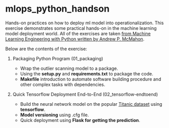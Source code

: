 # mlops_python_handson
Hands-on practices on how to deploy ml model into operationalization. This exercise demonstrates some practical hands-on in the machine learning model deployment world. All of the exercises are taken <a href="https://www.packtpub.com/product/machine-learning-engineering-with-python-second-edition/9781837631964">from Machine Learning Engineering with Python written by Andrew P. McMahon</a>. 

Below are the contents of the exercise:

1. Packaging Python Program (01_packaging)
   - Wrap the outlier scanning model to a package.
   - Using the <b>setup.py</b> and <b>requirements.txt</b> to package the code.
   - <b>Makefile</b> introduction to automate software building procedure and other complex tasks with dependencies.

2. Quick Tensorflow Deployment End-to-End (02_tensorflow-endtoend)
   - Build the neural network model on the popular <a href="https://www.kaggle.com/competitions/titanic/data">Titanic dataset</a> using <b>tensorflow</b>.
   - <b>Model versioning</b> using .cfg file.
   - Quick deployment using <b>Flask for getting the prediction</b>.

